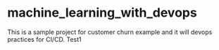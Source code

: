 # machine_learning_with_devops
This is a sample project for customer churn example and it will devops practices for CI/CD.
Test1
